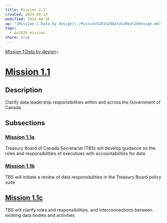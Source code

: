 ```yaml
---
title: Mission 1.1
created: 2024-08-13
modified: 2024-08-30
up: "[Mission 1 Data by design](./Mission%201%20Data%20by%20design.md)"
tags:
  - ds2026_mission
share: true
---
```

[Mission 1 Data by design](./Mission%201%20Data%20by%20design.md)⤴️
# [Mission 1.1](Mission%201.1.md)
## Description
Clarify data leadership responsibilities within and across the Government of Canada
## Subsections
### [Mission 1.1a](Mission%201.1a.md)

Treasury Board of Canada Secretariat (TBS) will develop guidance on the roles and responsibilities of executives with accountabilities for data

### [Mission 1.1b](Mission%201.1b.md)

TBS will initiate a review of data responsibilities in the Treasury Board policy suite

## [Mission 1.1c](Mission%201.1c.md)

TBS will clarify roles and responsibilities, and interconnections between existing data bodies and activities

